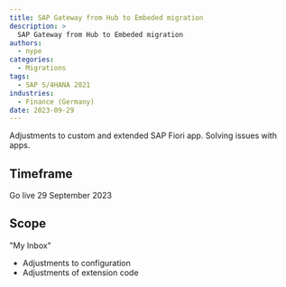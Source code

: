 ```yaml
---
title: SAP Gateway from Hub to Embeded migration
description: >
  SAP Gateway from Hub to Embeded migration
authors:
  - nype
categories:
  - Migrations
tags:
  - SAP S/4HANA 2021
industries:
  - Finance (Germany)
date: 2023-09-29
---
```

<!-- more -->

Adjustments to custom and extended SAP Fiori app. Solving issues with apps.

## Timeframe

Go live 29 September 2023

## Scope

"My Inbox"

- Adjustments to configuration
- Adjustments of extension code


